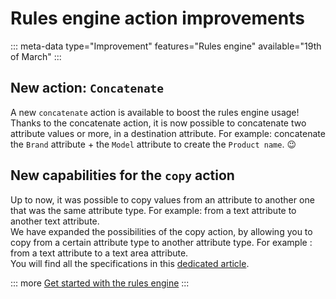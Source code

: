# Rules engine action improvements
::: meta-data type="Improvement" features="Rules engine" available="19th of March"
:::

## New action: `Concatenate`
A new `concatenate` action is available to boost the rules engine usage! Thanks to the concatenate action, it is now possible to concatenate two attribute values or more, in a destination attribute. For example: concatenate the `Brand` attribute + the `Model` attribute to create the `Product name`. 😉

## New capabilities for the `copy` action
Up to now, it was possible to copy values from an attribute to another one that was the same attribute type. For example: from a text attribute to another text attribute.  
We have expanded the possibilities of the copy action, by allowing you to copy from a certain attribute type to another attribute type. For example : from a text attribute to a text area attribute.  
You will find all the specifications in this [dedicated article](../articles/get-started-with-the-rules-engine.html#copy).

::: more
[Get started with the rules engine](../articles/get-started-with-the-rules-engine.html)
:::
